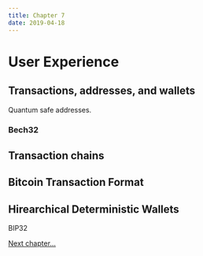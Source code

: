 ```yaml
---
title: Chapter 7
date: 2019-04-18
---
```


# User Experience

## Transactions, addresses, and wallets

Quantum safe addresses.

### Bech32

## Transaction chains

## Bitcoin Transaction Format

## Hirearchical Deterministic Wallets

BIP32

<a href="ch8.html">Next chapter...</a>
